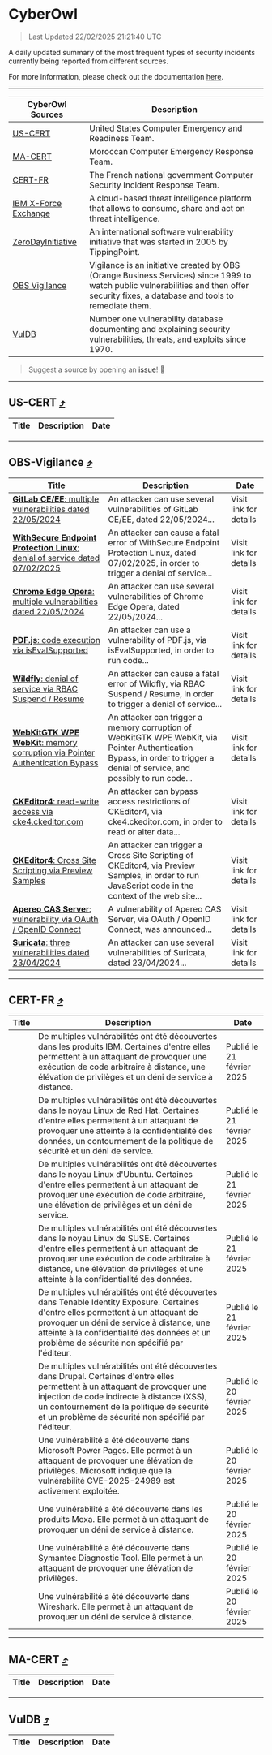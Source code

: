 
 <div id='top'></div>

# CyberOwl

 > Last Updated 22/02/2025 21:21:40 UTC
 
 A daily updated summary of the most frequent types of security incidents currently being reported from different sources.
 
 For more information, please check out the documentation [here](./docs/README.md).
 
 ---
 |CyberOwl Sources|Description|
 |---|---|
 |[US-CERT](#us-cert-arrow_heading_up)|United States Computer Emergency and Readiness Team.|
 |[MA-CERT](#ma-cert-arrow_heading_up)|Moroccan Computer Emergency Response Team.|
 |[CERT-FR](#cert-fr-arrow_heading_up)|The French national government Computer Security Incident Response Team.|
 |[IBM X-Force Exchange](#ibmcloud-arrow_heading_up)|A cloud-based threat intelligence platform that allows to consume, share and act on threat intelligence.|
 |[ZeroDayInitiative](#zerodayinitiative-arrow_heading_up)|An international software vulnerability initiative that was started in 2005 by TippingPoint.|
 |[OBS Vigilance](#obs-vigilance-arrow_heading_up)|Vigilance is an initiative created by OBS (Orange Business Services) since 1999 to watch public vulnerabilities and then offer security fixes, a database and tools to remediate them.|
 |[VulDB](#vuldb-arrow_heading_up)|Number one vulnerability database documenting and explaining security vulnerabilities, threats, and exploits since 1970.|
 
 > Suggest a source by opening an [issue](https://github.com/karimhabush/cyberowl/issues)! :raised_hands:
 ---

## US-CERT [:arrow_heading_up:](#cyberowl)

 |Title|Description|Date|
 |---|---|---|
 
 ---

## OBS-Vigilance [:arrow_heading_up:](#cyberowl)

 |Title|Description|Date|
 |---|---|---|
 |[<a href="https://vigilance.fr/vulnerability/GitLab-CE-EE-multiple-vulnerabilities-dated-22-05-2024-44366" class="noirorange"><b>GitLab CE/EE</b>: multiple vulnerabilities dated 22/05/2024</a>](https://vigilance.fr/vulnerability/GitLab-CE-EE-multiple-vulnerabilities-dated-22-05-2024-44366)|An attacker can use several vulnerabilities of GitLab CE/EE, dated 22/05/2024...|Visit link for details|
 |[<a href="https://vigilance.fr/vulnerability/WithSecure-Endpoint-Protection-Linux-denial-of-service-dated-07-02-2025-46309" class="noirorange"><b>WithSecure Endpoint Protection Linux</b>: denial of service dated 07/02/2025</a>](https://vigilance.fr/vulnerability/WithSecure-Endpoint-Protection-Linux-denial-of-service-dated-07-02-2025-46309)|An attacker can cause a fatal error of WithSecure Endpoint Protection Linux, dated 07/02/2025, in order to trigger a denial of service...|Visit link for details|
 |[<a href="https://vigilance.fr/vulnerability/Chrome-Edge-Opera-multiple-vulnerabilities-dated-22-05-2024-44361" class="noirorange"><b>Chrome  Edge  Opera</b>: multiple vulnerabilities dated 22/05/2024</a>](https://vigilance.fr/vulnerability/Chrome-Edge-Opera-multiple-vulnerabilities-dated-22-05-2024-44361)|An attacker can use several vulnerabilities of Chrome  Edge  Opera, dated 22/05/2024...|Visit link for details|
 |[<a href="https://vigilance.fr/vulnerability/PDF-js-code-execution-via-isEvalSupported-44360" class="noirorange"><b>PDF.js</b>: code execution via isEvalSupported</a>](https://vigilance.fr/vulnerability/PDF-js-code-execution-via-isEvalSupported-44360)|An attacker can use a vulnerability of PDF.js, via isEvalSupported, in order to run code...|Visit link for details|
 |[<a href="https://vigilance.fr/vulnerability/Wildfly-denial-of-service-via-RBAC-Suspend-Resume-46305" class="noirorange"><b>Wildfly</b>: denial of service via RBAC Suspend / Resume</a>](https://vigilance.fr/vulnerability/Wildfly-denial-of-service-via-RBAC-Suspend-Resume-46305)|An attacker can cause a fatal error of Wildfly, via RBAC Suspend / Resume, in order to trigger a denial of service...|Visit link for details|
 |[<a href="https://vigilance.fr/vulnerability/WebKitGTK-WPE-WebKit-memory-corruption-via-Pointer-Authentication-Bypass-44351" class="noirorange"><b>WebKitGTK  WPE WebKit</b>: memory corruption via Pointer Authentication Bypass</a>](https://vigilance.fr/vulnerability/WebKitGTK-WPE-WebKit-memory-corruption-via-Pointer-Authentication-Bypass-44351)|An attacker can trigger a memory corruption of WebKitGTK  WPE WebKit, via Pointer Authentication Bypass, in order to trigger a denial of service, and possibly to run code...|Visit link for details|
 |[<a href="https://vigilance.fr/vulnerability/CKEditor4-read-write-access-via-cke4-ckeditor-com-46298" class="noirorange"><b>CKEditor4</b>: read-write access via cke4.ckeditor.com</a>](https://vigilance.fr/vulnerability/CKEditor4-read-write-access-via-cke4-ckeditor-com-46298)|An attacker can bypass access restrictions of CKEditor4, via cke4.ckeditor.com, in order to read or alter data...|Visit link for details|
 |[<a href="https://vigilance.fr/vulnerability/CKEditor4-Cross-Site-Scripting-via-Preview-Samples-46297" class="noirorange"><b>CKEditor4</b>: Cross Site Scripting via Preview Samples</a>](https://vigilance.fr/vulnerability/CKEditor4-Cross-Site-Scripting-via-Preview-Samples-46297)|An attacker can trigger a Cross Site Scripting of CKEditor4, via Preview Samples, in order to run JavaScript code in the context of the web site...|Visit link for details|
 |[<a href="https://vigilance.fr/vulnerability/Apereo-CAS-Server-vulnerability-via-OAuth-OpenID-Connect-44344" class="noirorange"><b>Apereo CAS Server</b>: vulnerability via OAuth / OpenID Connect</a>](https://vigilance.fr/vulnerability/Apereo-CAS-Server-vulnerability-via-OAuth-OpenID-Connect-44344)|A vulnerability of Apereo CAS Server, via OAuth / OpenID Connect, was announced...|Visit link for details|
 |[<a href="https://vigilance.fr/vulnerability/Suricata-three-vulnerabilities-dated-23-04-2024-44343" class="noirorange"><b>Suricata</b>: three vulnerabilities dated 23/04/2024</a>](https://vigilance.fr/vulnerability/Suricata-three-vulnerabilities-dated-23-04-2024-44343)|An attacker can use several vulnerabilities of Suricata, dated 23/04/2024...|Visit link for details|
 
 ---

## CERT-FR [:arrow_heading_up:](#cyberowl)

 |Title|Description|Date|
 |---|---|---|
 |[](https://www.cert.ssi.gouv.fr/avis/CERTFR-2025-AVI-0154/)|De multiples vulnérabilités ont été découvertes dans les produits IBM. Certaines d'entre elles permettent à un attaquant de provoquer une exécution de code arbitraire à distance, une élévation de privilèges et un déni de service à distance.|Publié le 21 février 2025|
 |[](https://www.cert.ssi.gouv.fr/avis/CERTFR-2025-AVI-0153/)|De multiples vulnérabilités ont été découvertes dans le noyau Linux de Red Hat. Certaines d'entre elles permettent à un attaquant de provoquer une atteinte à la confidentialité des données, un contournement de la politique de sécurité et un déni de service.|Publié le 21 février 2025|
 |[](https://www.cert.ssi.gouv.fr/avis/CERTFR-2025-AVI-0152/)|De multiples vulnérabilités ont été découvertes dans le noyau Linux d'Ubuntu. Certaines d'entre elles permettent à un attaquant de provoquer une exécution de code arbitraire, une élévation de privilèges et un déni de service.|Publié le 21 février 2025|
 |[](https://www.cert.ssi.gouv.fr/avis/CERTFR-2025-AVI-0151/)|De multiples vulnérabilités ont été découvertes dans le noyau Linux de SUSE. Certaines d'entre elles permettent à un attaquant de provoquer une exécution de code arbitraire à distance, une élévation de privilèges et une atteinte à la confidentialité des données.|Publié le 21 février 2025|
 |[](https://www.cert.ssi.gouv.fr/avis/CERTFR-2025-AVI-0150/)|De multiples vulnérabilités ont été découvertes dans Tenable Identity Exposure. Certaines d'entre elles permettent à un attaquant de provoquer un déni de service à distance, une atteinte à la confidentialité des données et un problème de sécurité non spécifié par l'éditeur.|Publié le 21 février 2025|
 |[](https://www.cert.ssi.gouv.fr/avis/CERTFR-2025-AVI-0149/)|De multiples vulnérabilités ont été découvertes dans Drupal. Certaines d'entre elles permettent à un attaquant de provoquer une injection de code indirecte à distance (XSS), un contournement de la politique de sécurité et un problème de sécurité non spécifié par l'éditeur.|Publié le 20 février 2025|
 |[](https://www.cert.ssi.gouv.fr/avis/CERTFR-2025-AVI-0148/)|Une vulnérabilité a été découverte dans Microsoft Power Pages. Elle permet à un attaquant de provoquer une élévation de privilèges. Microsoft indique que la vulnérabilité CVE-2025-24989 est activement exploitée.|Publié le 20 février 2025|
 |[](https://www.cert.ssi.gouv.fr/avis/CERTFR-2025-AVI-0147/)|Une vulnérabilité a été découverte dans les produits Moxa. Elle permet à un attaquant de provoquer un déni de service à distance.|Publié le 20 février 2025|
 |[](https://www.cert.ssi.gouv.fr/avis/CERTFR-2025-AVI-0146/)|Une vulnérabilité a été découverte dans Symantec Diagnostic Tool. Elle permet à un attaquant de provoquer une élévation de privilèges.|Publié le 20 février 2025|
 |[](https://www.cert.ssi.gouv.fr/avis/CERTFR-2025-AVI-0145/)|Une vulnérabilité a été découverte dans Wireshark. Elle permet à un attaquant de provoquer un déni de service à distance.|Publié le 20 février 2025|
 
 ---

## MA-CERT [:arrow_heading_up:](#cyberowl)

 |Title|Description|Date|
 |---|---|---|
 
 ---

## VulDB [:arrow_heading_up:](#cyberowl)

 |Title|Description|Date|
 |---|---|---|
 